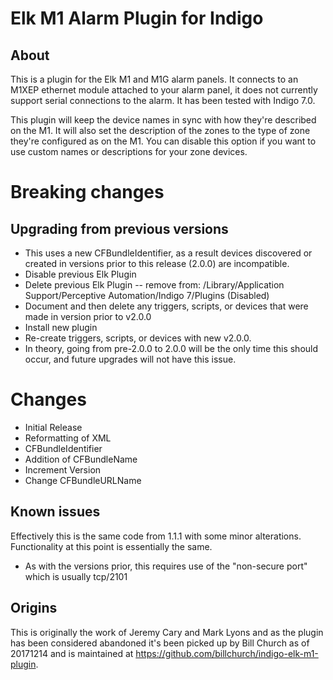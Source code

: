 # Elk M1 Alarm Plugin for Indigo
## About

This is a plugin for the Elk M1 and M1G alarm panels. It connects to an M1XEP ethernet module attached to your alarm panel, it does not currently support serial connections to the alarm. It has been tested with Indigo 7.0.

This plugin will keep the device names in sync with how they're described on the M1. It will also set the description of the zones to the type of zone they're configured as on the M1. You can disable this option if you want to use custom names or descriptions for your zone devices.

# Breaking changes
## Upgrading from previous versions
- This uses a new CFBundleIdentifier, as a result devices discovered or created in versions prior to this release (2.0.0) are incompatible.
- Disable previous Elk Plugin
- Delete previous Elk Plugin -- remove from: /Library/Application Support/Perceptive Automation/Indigo 7/Plugins (Disabled)
- Document and then delete any triggers, scripts, or devices that were made in version prior to v2.0.0
- Install new plugin
- Re-create triggers, scripts, or devices with new v2.0.0.
- In theory, going from pre-2.0.0 to 2.0.0 will be the only time this should occur, and future upgrades will not have this issue.

# Changes
- Initial Release
- Reformatting of XML
- CFBundleIdentifier
- Addition of CFBundleName
- Increment Version
- Change CFBundleURLName

## Known issues
Effectively this is the same code from 1.1.1 with some minor alterations. Functionality at this point is essentially the same.
- As with the versions prior, this requires use of the "non-secure port" which is usually tcp/2101

## Origins
This is originally the work of Jeremy Cary and Mark Lyons and as the plugin has been considered abandoned it's been picked up by Bill Church as of 20171214 and is maintained at https://github.com/billchurch/indigo-elk-m1-plugin.
